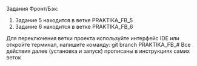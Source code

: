 Задания Фронт/Бэк:

1. Задание 5 находится в ветке PRAKTIKA_FB_5
2. Задание 6 находится в ветке PRAKTIKA_FB_6

Для переключения ветки проекта используйте интерфейс IDE или откройте терминал, напишите команду: git branch PRAKTIKA_FB_#
Все действия далее (установка и запуск) прописаны в инструкциях самих веток
